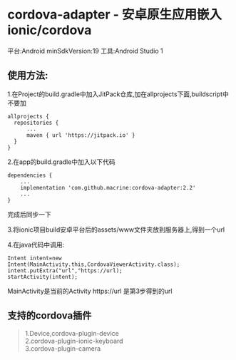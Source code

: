 # cordova-adapter - 安卓原生应用嵌入ionic/cordova  
平台:Android
minSdkVersion:19
工具:Android Studio
1


## 使用方法:  
1.在Project的build.gradle中加入JitPack仓库,加在allprojects下面,buildscript中不要加
       
    allprojects {
      repositories {
          ...
          maven { url 'https://jitpack.io' }
      }
    }

2.在app的build.gradle中加入以下代码  
    
    dependencies {
        ...
        implementation 'com.github.macrine:cordova-adapter:2.2'
        ...
    }
完成后同步一下

3.将ionic项目build安卓平台后的assets/www文件夹放到服务器上,得到一个url  

4.在java代码中调用:  
```
Intent intent=new Intent(MainActivity.this,CordovaViewerActivity.class);
intent.putExtra("url","https://url);
startActivity(intent);
```

MainActivity是当前的Activity
https://url 是第3步得到的url


## 支持的cordova插件  
>1.Device,cordova-plugin-device  
>2.cordova-plugin-ionic-keyboard  
>3.cordova-plugin-camera
